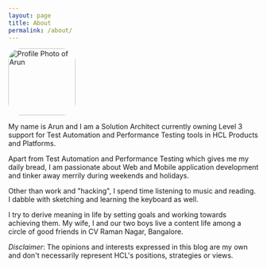 ```yaml
---
layout: page
title: About
permalink: /about/
---
```

<img src="{{ site.url }}/assets/arunkutty-profilepic.jpeg" alt="Profile Photo of Arun" style="width:135px;height:135px;border-radius: 25px;">

My name is Arun and I am a Solution Architect currently owning Level 3 support for Test Automation and Performance Testing tools in HCL Products and Platforms. 

Apart from Test Automation and Performance Testing which gives me my daily bread,
I am passionate about Web and Mobile application development and tinker away merrily during weekends and holidays.

Other than work and "hacking", I spend time listening to music and reading. I dabble with sketching and learning the keyboard as well.

I try to derive meaning in life by setting goals and working towards achieving them. My wife, I and our two boys live a content life
among a circle of good friends in CV Raman Nagar, Bangalore.

<i>_Disclaimer_</i>: The opinions and interests expressed in this blog are my own and don't necessarily represent HCL's positions, strategies or views.

